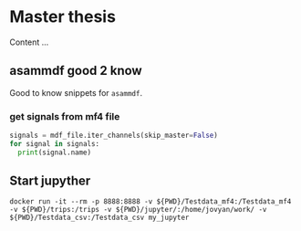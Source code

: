 # Master thesis

Content ...

## asammdf good 2 know

Good to know snippets for `asammdf`.

### get signals from mf4 file

```python
signals = mdf_file.iter_channels(skip_master=False)
for signal in signals:
  print(signal.name)
```

## Start jupyther

`docker run -it --rm -p 8888:8888 -v ${PWD}/Testdata_mf4:/Testdata_mf4 -v ${PWD}/trips:/trips -v ${PWD}/jupyter/:/home/jovyan/work/ -v ${PWD}/Testdata_csv:/Testdata_csv my_jupyter`
